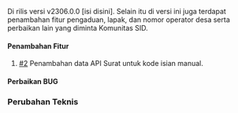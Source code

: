 Di rilis versi v2306.0.0 [isi disini]. Selain itu di versi ini juga terdapat penambahan fitur pengaduan, lapak, dan nomor operator desa serta perbaikan lain yang diminta Komunitas SID.

#### Penambahan Fitur

1. [#2](https://github.com/OpenSID/wiki-opensid-api/issues/2) Penambahan data API Surat untuk kode isian manual.

#### Perbaikan BUG

### Perubahan Teknis
